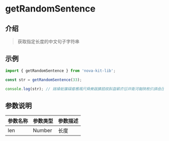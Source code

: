 # getRandomSentence

## 介绍

> 获取指定长度的中文句子字符串

## 示例

```javascript
import { getRandomSentence } from 'nova-kit-lib';

const str = getRandomSentence(33);

console.log(str); // 娏褬蚍獽磲痻欍堸尺舜貵跋膆脴紁酙盌蕲庎愆幷衛河匔陜敉仈挵喦压歼脇癟
```

## 参数说明

| 参数名称 | 参数类型 | 参数描述 |
| -------- | -------- | -------- |
| len      | Number   | 长度     |
